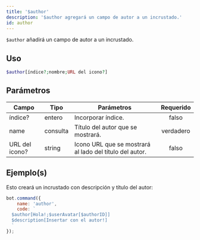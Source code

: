```yaml
---
title: '$author'
description: '$author agregará un campo de autor a un incrustado.'
id: author
---
```


`$author` añadirá un campo de autor a un incrustado.

## Uso

```php
$author[índice?;nombre;URL del icono?]
```

## Parámetros

| Campo          | Tipo     | Parámetros                                              | Requerido |
| -------------- | -------- | ------------------------------------------------------- |:---------:|
| índice?        | entero   | Incorporar índice.                                      |   falso   |
| name           | consulta | Título del autor que se mostrará.                       | verdadero |
| URL del icono? | string   | Icono URL que se mostrará al lado del título del autor. |   falso   |

## Ejemplo(s)

Esto creará un incrustado con descripción y título del autor:

```javascript
bot.command({
    name: 'author',
    code: `
  $author[Hola!;$userAvatar[$authorID]]
  $description[Insertar con el autor!]
  `
});
```
